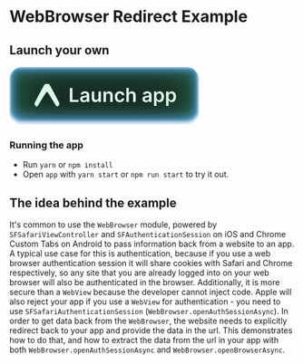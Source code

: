 # WebBrowser Redirect Example

## Launch your own

[![Launch with Expo](https://github.com/expo/examples/blob/master/.gh-assets/launch.svg?raw=true)](https://launch.expo.dev/?github=https://github.com/expo/examples/tree/master/with-webbrowser-redirect)

### Running the app

- Run `yarn` or `npm install`
- Open `app` with `yarn start` or `npm run start` to try it out.

## The idea behind the example

It's common to use the `WebBrowser` module, powered by `SFSafariViewController` and `SFAuthenticationSession` on iOS and Chrome Custom Tabs on Android to pass information back from a website to an app. A typical use case for this is authentication, because if you use a web browser authentication session it will share cookies with Safari and Chrome respectively, so any site that you are already logged into on your web browser will also be authenticated in the browser. Additionally, it is more secure than a `WebView` because the developer cannot inject code. Apple will also reject your app if you use a `WebView` for authentication - you need to use `SFSafariAuthenticationSession` (`WebBrowser.openAuthSessionAsync`). In order to get data back from the `WebBrowser`, the website needs to explicitly redirect back to your app and provide the data in the url. This demonstrates how to do that, and how to extract the data from the url in your app with both `WebBrowser.openAuthSessionAsync` and `WebBrowser.openBrowserAsync`.
